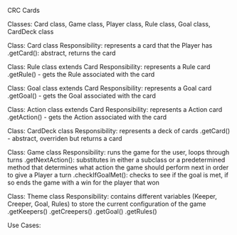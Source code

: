 CRC Cards

Classes: Card class, Game class, Player class, Rule class, Goal class, CardDeck class

Class: Card class
Responsibility: represents a card that the Player has
.getCard(): abstract, returns the card

Class: Rule class extends Card
Responsibility: represents a Rule card
.getRule() - gets the Rule associated with the card

Class: Goal class extends Card
Responsibility: represents a Goal card
.getGoal() - gets the Goal associated with the card

Class: Action class extends Card
Responsibility: represents a Action card
.getAction() - gets the Action associated with the card

Class: CardDeck class
Responsibility: represents a deck of cards
.getCard() - abstract, overriden but returns a card

Class: Game class
Responsibility: runs the game for the user, loops through turns
.getNextAction(): substitutes in either a subclass or a predetermined method that determines what
action the game should perform next in order to give a Player a turn
.checkIfGoalMet(): checks to see if the goal is met, if so ends the game with a win for the player
that won

Class: Theme class
Responsibility: contains different variables (Keeper, Creeper, Goal, Rules) to store the current 
configuration of the game
.getKeepers()
.getCreepers()
.getGoal()
.getRules()

Use Cases:

